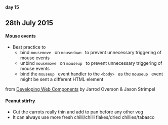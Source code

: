 #### day 15
## 28th July 2015

#### Mouse events
* Best practice to
  * bind `mousemove ` on `mousedown ` to prevent unnecessary triggering of mouse events
  * unbind `mousemove ` on `mouseup ` to prevent unnecessary triggering of mouse events
  * bind the `mouseup ` event handler to the `<body> ` as the `mouseup ` event might be sent a different HTML element

from [Developing Web Components](https://www.geekbooks.me/book/view/developing-web-components) by Jarrod Overson & Jason Strimpel

#### Peanut stirfry
* Cut the carrots really thin and add to pan before any other veg
* It can always use more fresh chilli/chilli flakes/dried chillies/tabasco
